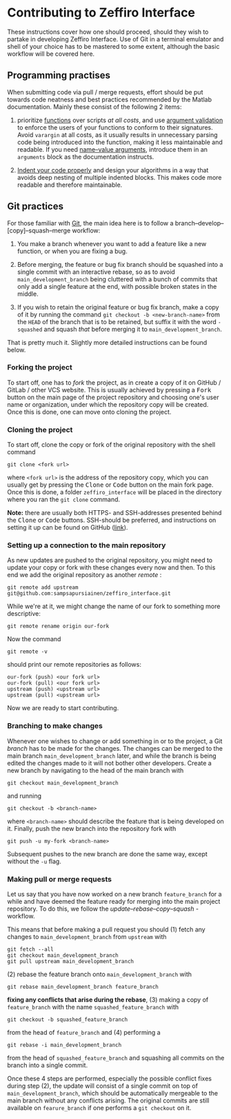 # Contributing to Zeffiro Interface

These instructions cover how one should proceed, should they wish to partake in developing Zeffiro Interface. Use of Git in a terminal emulator and shell of your choice has to be mastered to some extent, although the basic workflow will be covered here.

## Programming practises

When submitting code via pull / merge requests, effort should be put towards
code neatness and best practices recommended by the Matlab documentation.
Mainly these consist of the following 2 items:

1. prioritize [functions] over scripts *at all costs*, and use [argument
   validation] to enforce the users of your functions to conform to their
   signatures. Avoid `varargin` at all costs, as it usually results in
   unnecessary parsing code being introduced into the function, making it less
   maintainable and readable. If you need [name–value arguments], introduce
   them in an `arguments` block as the documentation instructs.

2. [Indent your code properly][indent] and design your algorithms in a way that avoids
   deep nesting of multiple indented blocks. This makes code more readable and
   therefore maintainable.

[functions]: https://se.mathworks.com/help/matlab/functions.html

[argument validation]: https://se.mathworks.com/help/matlab/matlab_prog/function-argument-validation-1.html

[name–value arguments]: https://se.mathworks.com/help/matlab/matlab_prog/function-argument-validation-1.html#mw_24e8f864-2dbd-4e9d-9c7a-f1693b7500dc

[indent]: https://blogs.mathworks.com/community/2009/05/11/keep-your-code-readable-with-smart-indenting/

## Git practices

For those familiar with [Git], the main idea here is to follow a branch–develop–[copy]–squash–merge workflow:

1. You make a branch whenever you want to add a feature like a new function, or when you are fixing a bug.

2. Before merging, the feature or bug fix branch should be squashed into a single commit with an interactive rebase, so as to avoid `main_development_branch` being cluttered with a bunch of commits that only add a single feature at the end, with possible broken states in the middle.

3. If you wish to retain the original feature or bug fix branch, make a copy of it by running the command `git checkout -b <new-branch-name>` from the `HEAD` of the branch that is to be retained, but suffix it with the word `-squashed` and squash *that* before merging it to `main_development_branch`.

That is pretty much it. Slightly more detailed instructions can be found below.

[Git]: https://git-scm.com/docs/gittutorial

### Forking the project

To start off, one has to *fork* the project, as in create a copy of it on GitHub / GitLab / other VCS website. This is usually achieved by pressing a <kbd>Fork</kbd> button on the main page of the project repository and choosing one's user name or organization, under which the repository copy will be created. Once this is done, one can move onto cloning the project.

### Cloning the project

To start off, clone the copy or fork of the original repository with the shell command

    git clone <fork url>

where `<fork url>` is the address of the repository copy, which you can usually get by pressing the <kbd>Clone</kbd> or <kbd>Code</kbd> button on the main fork page. Once this is done, a folder `zeffiro_interface` will be placed in the directory where you ran the `git clone` command.

**Note:** there are usually both HTTPS- and SSH-addresses presented behind the <kbd>Clone</kbd> or <kbd>Code</kbd> buttons. SSH-should be preferred, and instructions on setting it up can be found on GitHub ([link][ssh]).

[ssh]: https://docs.github.com/en/authentication/connecting-to-github-with-ssh

### Setting up a connection to the main repository

As new updates are pushed to the original repository, you might need to update your copy or fork with these changes every now and then. To this end we add the original repository as another *remote* :

    git remote add upstream git@github.com:sampsapursiainen/zeffiro_interface.git

While we're at it, we might change the name of our fork to something more descriptive:

    git remote rename origin our-fork

Now the command

    git remote -v

should print our remote repositories as follows:

    our-fork (push) <our fork url>
    our-fork (pull) <our fork url>
    upstream (push) <upstream url>
    upstream (pull) <upstream url>

Now we are ready to start contributing.

### Branching to make changes

Whenever one wishes to change or add something in or to the project, a Git *branch* has to be made for the changes. The changes can be merged to the main branch `main_development_branch` later, and while the branch is being edited the changes made to it will not bother other developers. Create a new branch by navigating to the head of the main branch with

    git checkout main_development_branch

and running

    git checkout -b <branch-name>

where `<branch-name>` should describe the feature that is being developed on it. Finally, push the new branch into the repository fork with

    git push -u my-fork <branch-name>

Subsequent pushes to the new branch are done the same way, except without the `-u` flag.

### Making pull or merge requests

Let us say that you have now worked on a new branch `feature_branch` for a while and have deemed the feature ready for merging into the main project repository. To do this, we follow the *update–rebase–copy–squash* -workflow.

This means that before making a pull request you should (1) fetch any changes to `main_development_branch` from `upstream` with

    git fetch --all
    git checkout main_development_branch
    git pull upstream main_development_branch

(2) rebase the feature branch onto `main_development_branch` with

    git rebase main_development_branch feature_branch

**fixing any conflicts that arise during the rebase**, (3) making a copy of `feature_branch` with the name `squashed_feature_branch` with

    git checkout -b squashed_feature_branch

from the head of `feature_branch` and (4) performing a

    git rebase -i main_development_branch

from the head of `squashed_feature_branch` and squashing all commits on the branch into a single commit.

Once these 4 steps are performed, especially the possible conflict fixes during step (2), the update will consist of a single commit on top of `main_development_branch`, which should be automatically mergeable to the main branch without any conflicts arising. The original commits are still available on `fearure_branch` if one performs a `git checkout` on it.
